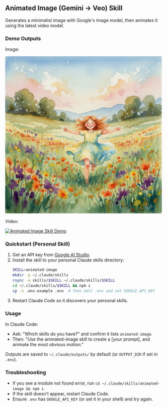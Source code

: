 ## Animated Image (Gemini → Veo) Skill

Generates a minimalist image with Google's image model, then animates it using the latest video model.

### Demo Outputs

Image:

![Demo Image](assets/demo-image.png)

Video:

[![Animated Image Skill Demo](https://img.youtube.com/vi/br81_vMItXs/0.jpg)](https://www.youtube.com/watch?v=br81_vMItXs "Animated Image Skill Demo")

### Quickstart (Personal Skill)

1. Get an API key from [Google AI Studio](https://aistudio.google.com/).
2. Install the skill to your personal Claude skills directory:
   ```bash
   SKILL=animated-image
   mkdir -p ~/.claude/skills
   rsync -a skills/$SKILL ~/.claude/skills/$SKILL
   cd ~/.claude/skills/$SKILL && npm i
   cp -n .env.example .env  # then edit .env and set GOOGLE_API_KEY
   ```
3. Restart Claude Code so it discovers your personal skills.

### Usage

In Claude Code:

- Ask: "Which skills do you have?" and confirm it lists `animated-image`.
- Then: "Use the animated-image skill to create a [your prompt], and animate the most obvious motion."

Outputs are saved to `~/.claude/outputs/` by default (or `OUTPUT_DIR` if set in `.env`).

### Troubleshooting

- If you see a module not found error, run `cd ~/.claude/skills/animated-image && npm i`.
- If the skill doesn’t appear, restart Claude Code.
- Ensure `.env` has `GOOGLE_API_KEY` (or set it in your shell) and try again.



